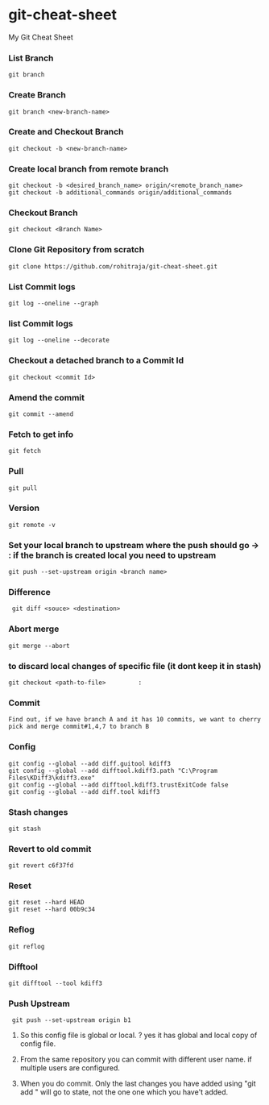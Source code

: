 # git-cheat-sheet
My Git Cheat Sheet


### List Branch
```Shell
git branch  
```

### Create Branch
```Shell
git branch <new-branch-name>
```

### Create and Checkout Branch
```Shell
git checkout -b <new-branch-name>   
```


### Create local branch from remote branch
```Shell
git checkout -b <desired_branch_name> origin/<remote_branch_name>
git checkout -b additional_commands origin/additional_commands

```
### Checkout Branch 
```Shell
git checkout <Branch Name>  
```


### Clone Git Repository from scratch
```Shell
git clone https://github.com/rohitraja/git-cheat-sheet.git
```

### List Commit logs
```Shell
git log --oneline --graph
```

### list Commit logs 
```Shell
git log --oneline --decorate
```

### Checkout a detached branch to a Commit Id
```Shell
git checkout <commit Id>
```

### Amend the  commit
```Shell
git commit --amend
```
### Fetch to get info 
```Shell
git fetch
```
### Pull
```Shell
git pull
```

### Version 
```Shell
git remote -v

```
### Set your local branch to upstream where the push should go  -> : if the branch is created local you need to upstream

```Shell
git push --set-upstream origin <branch name>
```


### Difference
```Shell
 git diff <souce> <destination>
```



### Abort merge
```Shell
git merge --abort
```
### to discard local changes of specific file (it dont keep it in stash)
```Shell
git checkout <path-to-file> 		: 
```
### Commit 
```Shell
Find out, if we have branch A and it has 10 commits, we want to cherry pick and merge commit#1,4,7 to branch B
```
### Config
```Shell
git config --global --add diff.guitool kdiff3
git config --global --add difftool.kdiff3.path "C:\Program Files\KDiff3\kdiff3.exe"
git config --global --add difftool.kdiff3.trustExitCode false
git config --global --add diff.tool kdiff3
```
### Stash changes 
```Shell
git stash
```
### Revert to old commit 
```Shell
git revert c6f37fd
```

### Reset 
```Shell
git reset --hard HEAD
git reset --hard 00b9c34
```
### Reflog 
```Shell
git reflog
```
### Difftool 
```Shell
git difftool --tool kdiff3
```


### Push Upstream 
```Shell
 git push --set-upstream origin b1
```





1. So this config file is global or local. ?
   yes it has global and local copy of config file. 


2. From the same repository you can commit with different user name. if multiple users are configured. 

3. When you do commit. Only the last changes you have added using "git add <file>" will go to state, not the one one which you have't added. 






